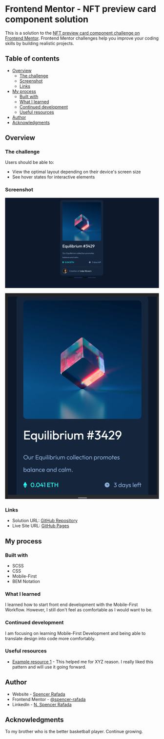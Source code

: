 # Frontend Mentor - NFT preview card component solution

This is a solution to the [NFT preview card component challenge on Frontend Mentor](https://www.frontendmentor.io/challenges/nft-preview-card-component-SbdUL_w0U). Frontend Mentor challenges help you improve your coding skills by building realistic projects. 

## Table of contents

- [Overview](#overview)
  - [The challenge](#the-challenge)
  - [Screenshot](#screenshot)
  - [Links](#links)
- [My process](#my-process)
  - [Built with](#built-with)
  - [What I learned](#what-i-learned)
  - [Continued development](#continued-development)
  - [Useful resources](#useful-resources)
- [Author](#author)
- [Acknowledgments](#acknowledgments)

## Overview

### The challenge

Users should be able to:

- View the optimal layout depending on their device's screen size
- See hover states for interactive elements

### Screenshot

![](./images/nft-desktop.png)

![](./images/nft-mobile.png)

### Links

- Solution URL: [GitHub Repository](https://github.com/spencer-rafada/nft-preview-card-component)
- Live Site URL: [GitHub Pages](https://spencer-rafada.github.io/nft-preview-card-component/)

## My process

### Built with

- SCSS
- CSS
- Mobile-First
- BEM Notation

### What I learned

I learned how to start front end development with the Mobile-First Workflow. However, I still don't feel as comfortable as I would want to be. 

### Continued development

I am focusing on learning Mobile-First Development and being able to translate design into code more comfortably.

### Useful resources

- [Example resource 1](https://www.example.com) - This helped me for XYZ reason. I really liked this pattern and will use it going forward.

## Author

- Website - [Spencer Rafada](https://github.com/spencer-rafada)
- Frontend Mentor - [@spencer-rafada](https://www.frontendmentor.io/profile/spencer-rafada)
- LinkedIn - [N. Spencer Rafada](https://www.linkedin.com/in/spencer-rafada/)

## Acknowledgments

To my brother who is the better basketball player. Continue growing. 

